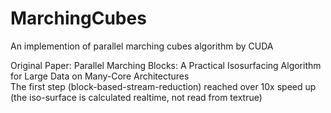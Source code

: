 # MarchingCubes
An implemention of parallel marching cubes algorithm by CUDA

Original Paper: Parallel Marching Blocks: A Practical Isosurfacing Algorithm for Large Data on Many-Core Architectures\
The first step (block-based-stream-reduction) reached over 10x speed up (the iso-surface is calculated realtime, not read from textrue)
